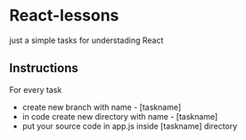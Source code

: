 # React-lessons

just a simple tasks for understading React

## Instructions
For every task
- create new branch with name - [taskname]
- in code create new directory with name - [taskname]
- put your source code in app.js inside [taskname] directory
